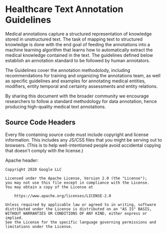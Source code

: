 # Healthcare Text Annotation Guidelines

Medical annotations capture a structured representation of knowledge stored in unstructured text. The task of mapping text to structured knowledge is done with the end goal of feeding the annotations into a machine learning algorithm that learns how to automatically extract the medical knowledge contained in the text. The guidelines defined below establish an annotation standard to be followed by human annotators. 

The Guidelines cover the annotation methodolody, including recommendations for training and organizing the annotations team, as well as specific  guidelines and examples for annotating medical entities, modifiers, entity temporal and certainty assessments and entity relations. 

By sharing this document with the broader community we encourage researchers to follow a standard methodology for data annotation, hence producing   high-quality medical text annotations. 



## Source Code Headers

Every file containing source code must include copyright and license
information. This includes any JS/CSS files that you might be serving out to
browsers. (This is to help well-intentioned people avoid accidental copying that
doesn't comply with the license.)

Apache header:

    Copyright 2020 Google LLC

    Licensed under the Apache License, Version 2.0 (the "License");
    you may not use this file except in compliance with the License.
    You may obtain a copy of the License at

        https://www.apache.org/licenses/LICENSE-2.0

    Unless required by applicable law or agreed to in writing, software
    distributed under the License is distributed on an "AS IS" BASIS,
    WITHOUT WARRANTIES OR CONDITIONS OF ANY KIND, either express or implied.
    See the License for the specific language governing permissions and
    limitations under the License.
